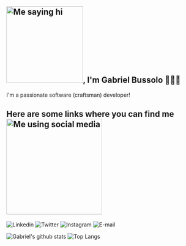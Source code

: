 <h2><img src="https://github.com/gabrielbussolo/gabrielbussolo/blob/master/gabriel_hi.png" width="200" alt="Me saying hi">, I'm Gabriel Bussolo 🙋‍♂️👋</h2>

I'm a passionate software (craftsman) developer!

<h2>Here are some links where you can find me<img alt="Me using social media" src="https://github.com/gabrielbussolo/gabrielbussolo/blob/master/gabriel_pc.gif" width="250"></h2>

![Linkedin](https://img.shields.io/badge/-Linkedin-blue?style=flat-square&logo=Linkedin&logoColor=white&link=https://www.linkedin.com/in/gabrielbussolo)
![Twitter](https://img.shields.io/badge/-Twitter-blue?style=flat-square&logo=Twitter&logoColor=white&link=https://twitter.com/gbussolodev)
![Instagram](https://img.shields.io/badge/-Instagram-ff2b8e?style=flat-square&logo=Instagram&logoColor=white&link=https://www.instagram.com/gabrielbussolodev)
![E-mail](https://img.shields.io/badge/-Email-c14438?style=flat-square&logo=Gmail&logoColor=white&link=mailto:contact@gabrielbussolo.dev)


![Gabriel's github stats](https://github-readme-stats.vercel.app/api?username=gabrielbussolo&hide=stars)
![Top Langs](https://github-readme-stats.vercel.app/api/top-langs/?username=gabrielbussolo&layout=compact)
